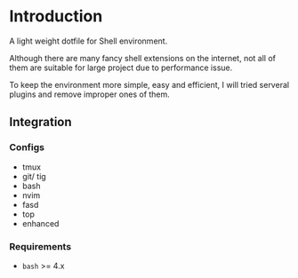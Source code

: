 # Introduction
A light weight dotfile for Shell environment.

Although there are many fancy shell extensions on the internet,
not all of them are suitable for large project due to performance
issue.

To keep the environment more simple, easy and efficient, I will
tried serveral plugins and remove improper ones of them. 

## Integration

### Configs
* tmux
* git/ tig
* bash
* nvim
* fasd
* top
* enhanced

### Requirements
* `bash` >= 4.x
